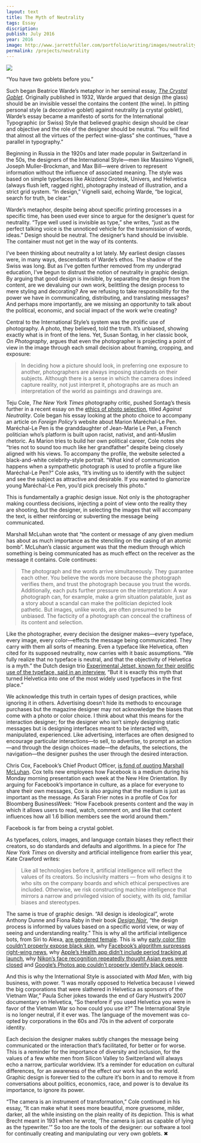 ```yaml
---
layout: text
title: The Myth of Neutrality
tags: Essay
discription:
publish: July 2016
year: 2016
image: http://www.jarrettfuller.com/portfolio/writing/images/neutrality_crystalgoblet.jpg
permalink: /projects/neutrality
---
```


<img src="http://www.jarrettfuller.com/portfolio/writing/images/neutrality_crystalgoblet.jpg">

<p>“You have two goblets before you.”</p>

<p>Such began Beatrice Warde’s metaphor in her seminal essay, <a href="http://www.arts.ucsb.edu/faculty/reese/classes/artistsbooks/Beatrice%20Warde,%20The%20Crystal%20Goblet.pdf"><em>The Crystal Goblet</em></a>. Originally published in 1932, Warde argued that design (the glass) should be an invisible vessel the contains the content (the wine). In pitting personal style (a decorative goblet) against neutrality (a crystal goblet), Warde’s essay became a manifesto of sorts for the International Typographic (or Swiss) Style that believed graphic design should be clear and objective and the role of the designer should be neutral. “You will find that almost all the virtues of the perfect wine-glass” she continues, “have a parallel in typography.”</p>

<p>Beginning in Russia in the 1920s and later made popular in Switzerland in the 50s, the designers of the International Style—men like Massimo Vignelli, Joseph Muller-Brockman, and Max Bill—were driven to represent information without the influence of associated meaning. The style was based on simple typefaces like Akizdenz Grotesk, Univers, and Helvetica (always flush left, ragged right), photography instead of illustration, and a strict grid system. “In design,” Vignelli said, echoing Warde, “be logical, search for truth, be clear.”</p>

<p>Warde’s metaphor, despite being about specific printing processes in a specific time, has been used ever since to argue for the designer’s quest for neutrality. “Type well used is invisible as type,” she writes, “just as the perfect talking voice is the unnoticed vehicle for the transmission of words, ideas.” Design should be neutral. The designer’s hand should be invisible. The container must not get in the way of its contents.</p>

<p>I’ve been thinking about neutrality a lot lately. My earliest design classes were, in many ways, descendants of Warde’s ethos. The shadow of the Swiss was long. But as I’ve gotten further removed from my undergrad education, I’ve begun to distrust the notion of neutrality in graphic design. By arguing that good design is invisible, by separating the design from the content, are we devaluing our own work, belittling the design process to mere styling and decorating? Are we refusing to take responsibility for the power we have in communicating, distributing, and translating messages? And perhaps more importantly, are we missing an opportunity to talk about the political, economic, and social impact of the work we’re creating?</p>

<p>Central to the International Style’s system was the prolific use of photography. A photo, they believed, told the truth. It’s unbiased, showing exactly what is in front of the lens. Yet, Susan Sontag, in her classic book, <em>On Photography</em>, argues that even the photographer is projecting a point of view in the image through each small decision about framing, cropping, and exposure:</p>

<blockquote>
<p>In deciding how a picture should look, in preferring one exposure to another, photographers are always imposing standards on their subjects. Although there is a sense in which the camera does indeed capture reality, not just interpret it, photographs are as much an interpretation of the world as paintings and drawings are.</p>
</blockquote>

<p>Teju Cole, <em>The New York Times</em> photography critic, pushed Sontag’s thesis further in a recent essay on the <a href="http://www.nytimes.com/2016/01/17/magazine/against-neutrality.html?_r=2">ethics of photo selection</a>, titled <em>Against Neutrality</em>. Cole began his essay looking at the photo choice to accompany an article on <em>Foreign Policy’s</em> website about Marion Maréchal-Le Pen. Maréchal-Le Pen is the granddaughter of Jean-Marie Le Pen, a French politician who’s platform is built upon racist, nativist, and anti-Muslim rhetoric. As Marion tries to build her own political career, Cole notes she “tries not to sound too much like her grandfather” despite being closely aligned with his views. To accompany the profile, the website selected a black-and-white celebrity-style portrait. “What kind of communication happens when a sympathetic photograph is used to profile a figure like Maréchal-Le Pen?” Cole asks, “It’s inviting us to identify with the subject and see the subject as attractive and desirable. If you wanted to glamorize young Maréchal-Le Pen, you’d pick precisely this photo.”</p>

<p>This is fundamentally a graphic design issue. Not only is the photographer making countless decisions, injecting a point of view onto the reality they are shooting, but the designer, in selecting the images that will accompany the text, is either reinforcing or subverting the message being communicated.</p>

<p>Marshall McLuhan wrote that “the content or message of any given medium has about as much importance as the stenciling on the casing of an atomic bomb”. McLuhan’s classic argument was that the medium through which something is being communicated has as much effect on the receiver as the message it contains. Cole continues:</p>

<blockquote>
<p>The photograph and the words arrive simultaneously. They guarantee each other. You believe the words more because the photograph verifies them, and trust the photograph because you trust the words. Additionally, each puts further pressure on the interpretation: A war photograph can, for example, make a grim situation palatable, just as a story about a scandal can make the politician depicted look pathetic. But images, unlike words, are often presumed to be unbiased. The facticity of a photograph can conceal the craftiness of its content and selection.</p>
</blockquote>

<p>Like the photographer, every decision the designer makes—every typeface, every image, every color—effects the message being communicated. They carry with them all sorts of meaning. Even a typeface like Helvetica, often cited for its supposed neutrality, now carries with it basic assumptions. “We fully realize that no typeface is neutral, and that the objectivity of Helvetica is a myth.” the Dutch design trio <a href="http://www.experimentaljetset.nl/archive/helveticanism">Experimental Jetset, known for their prolific use of the typeface, said in an interview</a>, “But it is exactly this myth that turned Helvetica into one of the most widely used typefaces in the first place.”</p>

<p>We acknowledge this truth in certain types of design practices, while ignoring it in others. Advertising doesn’t hide its methods to encourage purchases but the magazine designer may not acknowledge the biases that come with a photo or color choice. I think about what this means for the interaction designer; for the designer who isn’t simply designing static messages but is designing interfaces meant to be interacted with, manipulated, experienced. Like advertising, interfaces are often designed to encourage particular interactions—to sell, to advertise, to prompt an action—and through the design choices made—the defaults, the selections, the navigation—the designer pushes the user through the desired interaction.</p>
<p>Chris Cox, Facebook’s Chief Product Officer, <a href="http://www.bloomberg.com/features/2016-facebook-reactions-chris-cox/">is fond of quoting Marshall McLuhan</a>. Cox tells new employees how Facebook is a medium during his Monday morning presentation each week at the New Hire Orientation. By arguing for Facebook’s importance in culture, as a place for everyone to share their own messages, Cox is also arguing that the medium is just as important as the message. As Sarah Frier notes in a profile of Cox for Bloomberg BusinessWeek: “How Facebook presents content and the way in which it allows users to read, watch, comment on, and like that content influences how all 1.6 billion members see the world around them.”</p>

<p>Facebook is far from being a crystal goblet.</p>

<p>As typefaces, colors, images, and language contain biases they reflect their creators, so do standards and defaults and algorithms. In a piece for <em>The New York Times</em> on diversity and artificial intelligence from earlier this year, Kate Crawford writes:</p>

<blockquote>
<p>Like all technologies before it, artificial intelligence will reflect the values of its creators. So inclusivity matters — from who designs it to who sits on the company boards and which ethical perspectives are included. Otherwise, we risk constructing machine intelligence that mirrors a narrow and privileged vision of society, with its old, familiar biases and stereotypes.</p>
</blockquote>

<p>The same is true of graphic design. “All design is ideological”, wrote Anthony Dunne and Fiona Raby in their book <a href="https://www.amazon.com/Design-Noir-Secret-Electronic-Objects/dp/3764365668/ref=sr_1_4?ie=UTF8&qid=1468626924&sr=8-4&keywords=dunne+and+raby"><em>Design Noir</em></a>, “the design process is informed by values based on a specific world view, or way of seeing and understanding reality.” This is why all the artificial intelligence bots, from Siri to Alexa, <a href="http://aworkinglibrary.com/writing/bots/">are gendered female</a>. This is why <a href="http://priceonomics.com/how-photography-was-optimized-for-white-skin/">early color film couldn’t properly expose black skin</a>, why <a href="http://www.nytimes.com/2016/05/21/technology/facebook-trending-list-skewed-by-individual-judgment-not-institutional-bias.html">Facebook’s algorithm surpresses right-wing news</a>, why <a href="http://www.theverge.com/2014/9/25/6844021/apple-promised-an-expansive-health-app-so-why-cant-i-track">Apple’s Health app didn’t include period tracking at launch</a>, why <a href="https://thesocietypages.org/socimages/2009/05/29/nikon-camera-says-asians-are-always-blinking/">Nikon’s face recognition repeatedly thought Asian eyes were closed</a> and <a href="http://fusion.net/story/159736/google-photos-identified-black-people-as-gorillas-but-racist-software-isnt-new/">Google’s Photos app couldn’t properly identify black people</a>.</p>

<p>And this is why the International Style is associated with <em>Mad Men</em>, with big business, with power. “I was morally opposed to Helvetica because I viewed the big corporations that were slathered in Helvetica as sponsors of the Vietnam War,” Paula Scher jokes towards the end of Gary Hustwit’s 2007 documentary on Helvetica, “So therefore if you used Helvetica you were in favor of the Vietnam War so how could you use it?” The International Style is no longer neutral, if it ever was. The language of the movement was co-opted by corporations in the 60s and 70s in the advent of corporate identity.</p>

<p>Each decision the designer makes subtly changes the message being communicated or the interaction that’s facilitated, for better or for worse. This is a reminder for the importance of diversity and inclusion, for the values of a few white men from Silicon Valley to Switzerland will always echo a narrow, particular worldview. It’s a reminder for education on cultural differences, for an awareness of the effect our work has on the world. Graphic design is forever tied to the culture it’s born in and to remove it from conversations about politics, economics, race, and power is to devalue its importance, to ignore its power.</p>

<p>“The camera is an instrument of transformation,” Cole continued in his essay, “It can make what it sees more beautiful, more gruesome, milder, darker, all the while insisting on the plain reality of its depiction. This is what Brecht meant in 1931 when he wrote, ‘The camera is just as capable of lying as the typewriter.’” So too are the tools of the designer: our software a tool for continually creating and manipulating our very own goblets. &#10006;</p>
